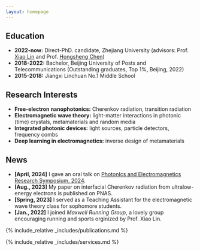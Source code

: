 ```yaml
---
layout: homepage
---
```


## Education
- **2022-now:**  Direct-PhD. candidate, Zhejiang University (advisors: Prof. [Xiao Lin](https://scholar.google.com/citations?user=DmHN_F8AAAAJ&hl=en&oi=ao) and Prof. [Hongsheng Chen](https://scholar.google.com/citations?user=w1p_Wf0AAAAJ&hl=zh-CN))
- **2018-2022:** Bachelor, Beijing University of Posts and Telecommunications (Outstanding graduates, Top 1%, Beijing, 2022)
- **2015-2018:** Jiangxi Linchuan No.1 Middle School

## Research Interests
- **Free-electron nanophotonics:** Cherenkov radiation, transition radiation
- **Electromagnetic wave theory:** light-matter interactions in photonic (time) crystals, metamaterials and random media
- **Integrated photonic devices:** light sources, particle detectors, frequency combs
- **Deep learning in electromagnetics:** inverse design of metamaterials
  
## News
- **[April, 2024]** I gave an oral talk on [PhotonIcs and Electromagnetics Research Symposium, 2024](https://cd2024.piers.org/).
- **[Aug., 2023]** My paper on interfacial Cherenkov radiation from ultralow-energy electrons is published on PNAS.
- **[Spring, 2023]** I served as a Teaching Assistant for the electromagnetic wave theory class for sophomore students.
- **[Jan., 2022]** I joined _Maxwell Running Group_, a lovely group encouraging running and sports orginized by Prof. Xiao Lin.

{% include_relative _includes/publications.md %}

{% include_relative _includes/services.md %}
